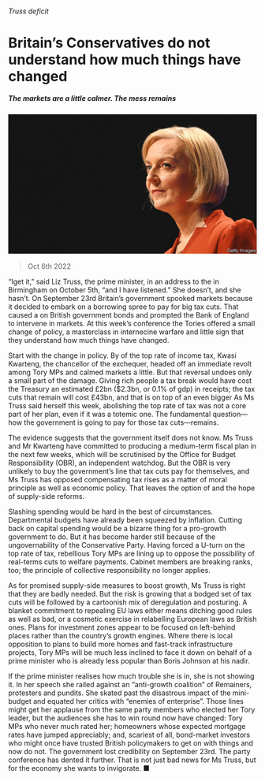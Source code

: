###### Truss deficit

# Britain’s Conservatives do not understand how much things have changed 

##### The markets are a little calmer. The mess remains 

![image](images/20221008_LDP003.jpg) 

> Oct 6th 2022 

“Iget it,” said Liz Truss, the prime minister, in an address to the  in Birmingham on October 5th, “and I have listened.” She doesn’t, and she hasn’t. On September 23rd Britain’s government spooked markets because it decided to embark on a borrowing spree to pay for big tax cuts. That caused a  on British government bonds and prompted the Bank of England to intervene in markets. At this week’s conference the Tories offered a small change of policy, a masterclass in internecine warfare and little sign that they understand how much things have changed.

Start with the change in policy. By  of the top rate of income tax, Kwasi Kwarteng, the chancellor of the exchequer, headed off an immediate revolt among Tory MPs and calmed markets a little. But that reversal undoes only a small part of the damage. Giving rich people a tax break would have cost the Treasury an estimated £2bn ($2.3bn, or 0.1% of gdp) in receipts; the tax cuts that remain will cost £43bn, and that is on top of an even bigger As Ms Truss said herself this week, abolishing the top rate of tax was not a core part of her plan, even if it was a totemic one. The fundamental question—how the government is going to pay for those tax cuts—remains. 

The evidence suggests that the government itself does not know. Ms Truss and Mr Kwarteng have committed to producing a medium-term fiscal plan in the next few weeks, which will be scrutinised by the Office for Budget Responsibility (OBR), an independent watchdog. But the OBR is very unlikely to buy the government’s line that tax cuts pay for themselves, and Ms Truss has opposed compensating tax rises as a matter of moral principle as well as economic policy. That leaves the option of  and the hope of supply-side reforms.

Slashing spending would be hard in the best of circumstances. Departmental budgets have already been squeezed by inflation. Cutting back on capital spending would be a bizarre thing for a pro-growth government to do. But it has become harder still because of the ungovernability of the Conservative Party. Having forced a U-turn on the top rate of tax, rebellious Tory MPs are lining up to oppose the possibility of real-terms cuts to welfare payments. Cabinet members are breaking ranks, too; the principle of collective responsibility no longer applies. 

As for promised supply-side measures to boost growth, Ms Truss is right that they are badly needed. But the risk is growing that a bodged set of tax cuts will be followed by a cartoonish mix of deregulation and posturing. A blanket commitment to repealing EU laws either means ditching good rules as well as bad, or a cosmetic exercise in relabelling European laws as British ones. Plans for investment zones appear to be focused on left-behind places rather than the country’s growth engines. Where there is local opposition to plans to build more homes and fast-track infrastructure projects, Tory MPs will be much less inclined to face it down on behalf of a prime minister who is already less popular than Boris Johnson at his nadir. 

If the prime minister realises how much trouble she is in, she is not showing it. In her speech she railed against an “anti-growth coalition” of Remainers, protesters and pundits. She skated past the disastrous impact of the mini-budget and equated her critics with “enemies of enterprise”. Those lines might get her applause from the same party members who elected her Tory leader, but the audiences she has to win round now have changed: Tory MPs who never much rated her; homeowners whose expected mortgage rates have jumped appreciably; and, scariest of all, bond-market investors who might once have trusted British policymakers to get on with things and now do not. The government lost credibility on September 23rd. The party conference has dented it further. That is not just bad news for Ms Truss, but for the economy she wants to invigorate. ■

